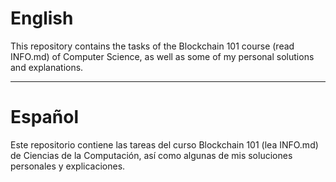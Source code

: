# English
This repository contains the tasks of the Blockchain 101 course (read INFO.md) of Computer Science, as well as some of my personal solutions and explanations.

---------------------------------------------------------------------------

# Español
Este repositorio contiene las tareas del curso Blockchain 101 (lea INFO.md) de Ciencias de la Computación, así como algunas de mis soluciones personales y explicaciones.